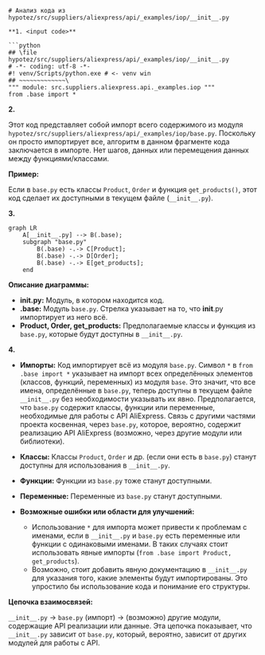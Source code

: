 ```MD
# Анализ кода из hypotez/src/suppliers/aliexpress/api/_examples/iop/__init__.py

**1. <input code>**

```python
## \file hypotez/src/suppliers/aliexpress/api/_examples/iop/__init__.py
# -*- coding: utf-8 -*-
#! venv/Scripts/python.exe # <- venv win
## ~~~~~~~~~~~~~\
""" module: src.suppliers.aliexpress.api._examples.iop """
from .base import *
```

**2. <algorithm>**

Этот код представляет собой импорт всего содержимого из модуля `hypotez/src/suppliers/aliexpress/api/_examples/iop/base.py`.  Поскольку он просто импортирует все, алгоритм в данном фрагменте кода заключается в импорте. Нет шагов, данных или перемещения данных между функциями/классами.

**Пример:**

Если в `base.py` есть классы `Product`, `Order` и функция `get_products()`, этот код сделает их доступными в текущем файле (`__init__.py`).

**3. <mermaid>**

```mermaid
graph LR
    A[__init__.py] --> B(.base);
    subgraph "base.py"
        B(.base) -.-> C[Product];
        B(.base) -.-> D[Order];
        B(.base) -.-> E[get_products];
    end
```

**Описание диаграммы:**

* **__init__.py:** Модуль, в котором находится код.
* **.base:** Модуль `base.py`. Стрелка указывает на то, что __init__.py импортирует из него всё.
* **Product, Order, get_products:** Предполагаемые классы и функция из `base.py`, которые будут доступны в `__init__.py`.


**4. <explanation>**

* **Импорты:**  Код импортирует всё из модуля `base.py`.  Символ `*` в `from .base import *` указывает на импорт всех определённых элементов (классов, функций, переменных) из модуля `base`.  Это значит, что все имена, определённые в `base.py`, теперь доступны в текущем файле `__init__.py` без необходимости указывать их явно.  Предполагается, что `base.py` содержит классы, функции или переменные, необходимые для работы с API AliExpress.  Связь с другими частями проекта косвенная,  через `base.py`, которое, вероятно, содержит реализацию API AliExpress (возможно, через другие модули или библиотеки).

* **Классы:**  Классы `Product`, `Order` и др. (если они есть в `base.py`) станут доступны для использования в `__init__.py`.

* **Функции:** Функции из `base.py` тоже станут доступными.

* **Переменные:**  Переменные из `base.py` станут доступными.

* **Возможные ошибки или области для улучшений:**
    * Использование `*` для импорта может привести к проблемам с именами, если в `__init__.py` и `base.py` есть переменные или функции с одинаковыми именами. В таких случаях стоит использовать явные импорты (`from .base import Product, get_products`).
    * Возможно, стоит добавить явную документацию в `__init__.py` для указания того, какие элементы будут импортированы. Это упростило бы использование кода и понимание его структуры.

**Цепочка взаимосвязей:**

`__init__.py` -> `base.py` (импорт) ->  (возможно) другие модули, содержащие API реализации или данные.  Эта цепочка показывает, что `__init__.py` зависит от `base.py`, который, вероятно, зависит от других модулей для работы с API.